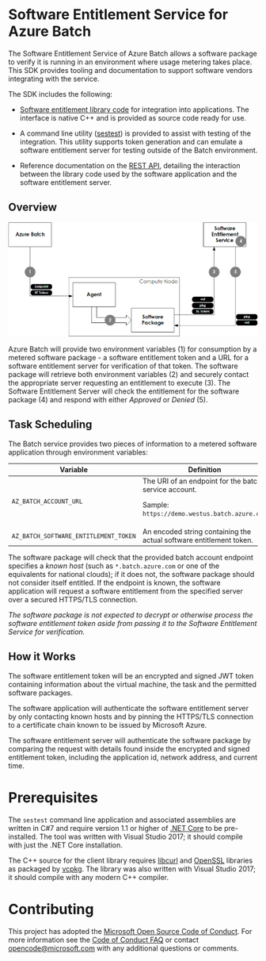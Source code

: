 # Software Entitlement Service for Azure Batch

The  Software Entitlement Service of Azure Batch allows a software package to verify it is running in an environment where usage metering takes place. This SDK provides tooling and documentation to support software vendors integrating with the service.

The SDK includes the following:

* [Software entitlement library code](src/Microsoft.Azure.Batch.SoftwareEntitlement.Client.Native) for integration into applications.  The interface is native C++ and is provided as source code ready for use.

* A command line utility ([sestest](src/sestest)) is provided to assist with testing of the integration. This utility supports token generation and can emulate a software entitlement server for testing outside of the Batch environment.

* Reference documentation on the [REST API](src/Microsoft.Azure.Batch.SoftwareEntitlement.Server), detailing the interaction between the library code used by the software application and the software entitlement server. 

## Overview

<img src="img/interaction.png">

Azure Batch will provide two environment variables (1) for consumption by a metered software package - a software entitlement token and a URL for a software entitlement server for verification of that token. The software package will retrieve both environment variables (2) and securely contact the appropriate server requesting an entitlement to execute (3). The Software Entitlement Server will check the entitlement for the software package (4) and respond with either *Approved* or *Denied* (5).

## Task Scheduling

The Batch service provides two pieces of information to a metered software application through environment variables:

| Variable                              | Definition                                                                                                        |
| ------------------------------------- | ----------------------------------------------------------------------------------------------------------------- |
| `AZ_BATCH_ACCOUNT_URL`                | The URI of an endpoint for the batch service account. <p/> Sample: `https://demo.westus.batch.azure.com` |
| `AZ_BATCH_SOFTWARE_ENTITLEMENT_TOKEN` | An encoded string containing the actual software entitlement token.                                               |

The software package will check that the provided batch account endpoint specifies a *known host* (such as `*.batch.azure.com` or one of the equivalents for national clouds); if it does not, the software package should not consider itself entitled. If the endpoint is known, the software application will request a software entitlement from the specified server over a secured HTTPS/TLS connection.

*The software package is not expected to decrypt or otherwise process the software entitlement token aside from passing it to the Software Entitlement Service for verification.*

## How it Works

The software entitlement token will be an encrypted and signed JWT token containing information about the virtual machine, the task and the permitted software packages.

The software application will authenticate the software entitlement server by only contacting known hosts and by pinning the HTTPS/TLS connection to a certificate chain known to be issued by Microsoft Azure. 

The software entitlement server will authenticate the software package by comparing the request with details found inside the encrypted and signed entitlement token, including the application id, network address, and current time.

# Prerequisites

The `sestest` command line application and associated assemblies are written in C#7 and require version 1.1 or higher of [.NET Core](https://www.microsoft.com/net/core#windowsvs2017) to be pre-installed. The tool was written with Visual Studio 2017; it should compile with just the .NET Core installation.

The C++ source for the client library requires [libcurl](https://curl.haxx.se/libcurl/) and [OpenSSL](https://www.openssl.org/) libraries as packaged by [vcpkg](https://blogs.msdn.microsoft.com/vcblog/2016/09/19/vcpkg-a-tool-to-acquire-and-build-c-open-source-libraries-on-windows/). The library was also written with Visual Studio 2017; it should compile with any modern C++ compiler.

# Contributing

This project has adopted the [Microsoft Open Source Code of Conduct](https://opensource.microsoft.com/codeofconduct/). For more information see the [Code of Conduct FAQ](https://opensource.microsoft.com/codeofconduct/faq/) or contact [opencode@microsoft.com](mailto:opencode@microsoft.com) with any additional questions or comments.
